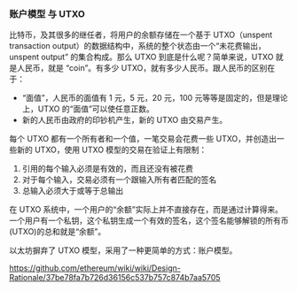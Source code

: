 ### 账户模型 与 UTXO

比特币，及其很多的继任者，将用户的余额存储在一个基于 UTXO（unspent transaction output）的数据结构中，系统的整个状态由一个“未花费输出，unspent output” 的集合构成。那么 UTXO 到底是什么呢？简单来说，UTXO 就是人民币，就是 “coin”。有多少 UTXO，就有多少人民币。跟人民币的区别在于：

- “面值”，人民币的面值有 1 元，5 元，20 元，100 元等等是固定的，但是理论上，UTXO 的“面值”可以使任意正数。
- 新的人民币由政府的印钞机产生，新的 UTXO 由交易产生。

每个 UTXO 都有一个所有者和一个值，一笔交易会花费一些 UTXO，并创造出一些新的 UTXO，使用 UTXO 模型的交易在验证上有限制：

1. 引用的每个输入必须是有效的，而且还没有被花费
2. 对于每个输入，交易必须有一个跟输入所有者匹配的签名
3. 总输入必须大于或等于总输出

在 UTXO 系统中，一个用户的“余额”实际上并不直接存在，而是通过计算得来。一个用户有一个私钥，这个私钥生成一个有效的签名，这个签名能够解锁的所有币(UTXO)的总和就是“余额”。

以太坊摒弃了 UTXO 模型，采用了一种更简单的方式：账户模型。


https://github.com/ethereum/wiki/wiki/Design-Rationale/37be78fa7b726d36156c537b757c874b7aa5705
